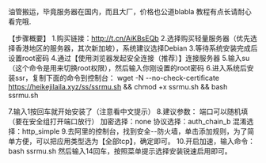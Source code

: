 油管搬运，毕竟服务器在国内，而且大厂，价格也公道blabla
教程有点长请耐心看完哦.

【步骤概要】
1.购买链接：http://t.cn/AiKBsEQb
2.选择购买轻量服务器（优先选择香港地区的服务器，其次新加坡），系统建议选择Debian
3.等待系统安装完成后设置root密码
4.通过【使用浏览器发起安全连接（推荐）】连接服务器
5.输入su（这个命令是用来切换root权限），然后输入你刚设置的root密码
6.进入系统后安装ssr，复制下面的命令到控制台：
wget -N --no-check-certificate https://heikejilaila.xyz/ss/ssrmu.sh && chmod +x ssrmu.sh && bash ssrmu.sh

7.输入1按回车就开始安装了（注意看中文提示）
8.建议参数：
端口可以随机填（要在安全组打开端口放行）
加密选择：none
协议选择：auth_chain_b
混淆选择：http_simple
9.去阿里的控制台，找到安全--防火墙，单击添加规则，为了简单方便，可以把应用类型选为【全部tcp】，确定即可。
10.开启加速，输入命令：
bash ssrmu.sh
然后输入14回车，按照菜单提示选择安装锐速启用即可。
